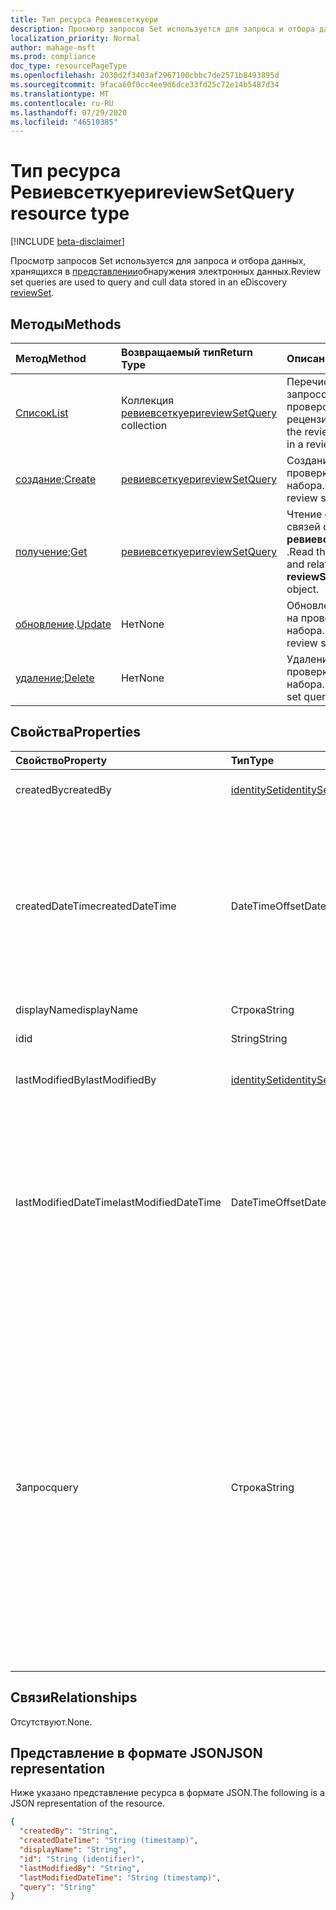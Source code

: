 ```yaml
---
title: Тип ресурса Ревиевсеткуери
description: Просмотр запросов Set используется для запроса и отбора данных, хранящихся в представлении "обнаружение электронных данных"
localization_priority: Normal
author: mahage-msft
ms.prod: compliance
doc_type: resourcePageType
ms.openlocfilehash: 2030d2f3403af2967100cbbc7de2571b8493895d
ms.sourcegitcommit: 9faca60f0cc4ee9d6dce33fd25c72e14b5487d34
ms.translationtype: MT
ms.contentlocale: ru-RU
ms.lasthandoff: 07/29/2020
ms.locfileid: "46510385"
---
```

# <a name="reviewsetquery-resource-type"></a><span data-ttu-id="22ef4-103">Тип ресурса Ревиевсеткуери</span><span class="sxs-lookup"><span data-stu-id="22ef4-103">reviewSetQuery resource type</span></span>

[!INCLUDE [beta-disclaimer](../../includes/beta-disclaimer.md)]

<span data-ttu-id="22ef4-104">Просмотр запросов Set используется для запроса и отбора данных, хранящихся в [представлении](reviewset.md)обнаружения электронных данных.</span><span class="sxs-lookup"><span data-stu-id="22ef4-104">Review set queries are used to query and cull data stored in an eDiscovery [reviewSet](reviewset.md).</span></span>

## <a name="methods"></a><span data-ttu-id="22ef4-105">Методы</span><span class="sxs-lookup"><span data-stu-id="22ef4-105">Methods</span></span>

| <span data-ttu-id="22ef4-106">Метод</span><span class="sxs-lookup"><span data-stu-id="22ef4-106">Method</span></span>       | <span data-ttu-id="22ef4-107">Возвращаемый тип</span><span class="sxs-lookup"><span data-stu-id="22ef4-107">Return Type</span></span> | <span data-ttu-id="22ef4-108">Описание</span><span class="sxs-lookup"><span data-stu-id="22ef4-108">Description</span></span> |
|:-------------|:------------|:------------|
| [<span data-ttu-id="22ef4-109">Список</span><span class="sxs-lookup"><span data-stu-id="22ef4-109">List</span></span>](../api/reviewsetquery-list.md) | <span data-ttu-id="22ef4-110">Коллекция [ревиевсеткуери](reviewsetquery.md)</span><span class="sxs-lookup"><span data-stu-id="22ef4-110">[reviewSetQuery](reviewsetquery.md) collection</span></span> | <span data-ttu-id="22ef4-111">Перечисление запросов на набор проверок в наборе рецензирования.</span><span class="sxs-lookup"><span data-stu-id="22ef4-111">List the review set queries in a review set.</span></span> |
| <span data-ttu-id="22ef4-112">[создание](../api/reviewsetquery-post.md);</span><span class="sxs-lookup"><span data-stu-id="22ef4-112">[Create](../api/reviewsetquery-post.md)</span></span> | [<span data-ttu-id="22ef4-113">ревиевсеткуери</span><span class="sxs-lookup"><span data-stu-id="22ef4-113">reviewSetQuery</span></span>](reviewsetquery.md) | <span data-ttu-id="22ef4-114">Создание запроса на проверку набора.</span><span class="sxs-lookup"><span data-stu-id="22ef4-114">Create a new review set query.</span></span> |
| <span data-ttu-id="22ef4-115">[получение](../api/reviewsetquery-get.md);</span><span class="sxs-lookup"><span data-stu-id="22ef4-115">[Get](../api/reviewsetquery-get.md)</span></span> | [<span data-ttu-id="22ef4-116">ревиевсеткуери</span><span class="sxs-lookup"><span data-stu-id="22ef4-116">reviewSetQuery</span></span>](reviewsetquery.md) | <span data-ttu-id="22ef4-117">Чтение свойств и связей объекта **ревиевсеткуери** .</span><span class="sxs-lookup"><span data-stu-id="22ef4-117">Read the properties and relationships of a **reviewSetQuery** object.</span></span> |
| <span data-ttu-id="22ef4-118">[обновление](../api/reviewsetquery-update.md).</span><span class="sxs-lookup"><span data-stu-id="22ef4-118">[Update](../api/reviewsetquery-update.md)</span></span> | <span data-ttu-id="22ef4-119">Нет</span><span class="sxs-lookup"><span data-stu-id="22ef4-119">None</span></span> | <span data-ttu-id="22ef4-120">Обновление запроса на проверку набора.</span><span class="sxs-lookup"><span data-stu-id="22ef4-120">Update a review set query.</span></span> |
| <span data-ttu-id="22ef4-121">[удаление](../api/reviewsetquery-delete.md);</span><span class="sxs-lookup"><span data-stu-id="22ef4-121">[Delete](../api/reviewsetquery-delete.md)</span></span> | <span data-ttu-id="22ef4-122">Нет</span><span class="sxs-lookup"><span data-stu-id="22ef4-122">None</span></span> | <span data-ttu-id="22ef4-123">Удаление запроса на проверку набора.</span><span class="sxs-lookup"><span data-stu-id="22ef4-123">Delete review set query.</span></span> |

## <a name="properties"></a><span data-ttu-id="22ef4-124">Свойства</span><span class="sxs-lookup"><span data-stu-id="22ef4-124">Properties</span></span>

| <span data-ttu-id="22ef4-125">Свойство</span><span class="sxs-lookup"><span data-stu-id="22ef4-125">Property</span></span>     | <span data-ttu-id="22ef4-126">Тип</span><span class="sxs-lookup"><span data-stu-id="22ef4-126">Type</span></span>        | <span data-ttu-id="22ef4-127">Описание</span><span class="sxs-lookup"><span data-stu-id="22ef4-127">Description</span></span> |
|:-------------|:------------|:------------|
| <span data-ttu-id="22ef4-128">createdBy</span><span class="sxs-lookup"><span data-stu-id="22ef4-128">createdBy</span></span> | [<span data-ttu-id="22ef4-129">identitySet</span><span class="sxs-lookup"><span data-stu-id="22ef4-129">identitySet</span></span>](https://docs.microsoft.com/graph/api/resources/identityset) | <span data-ttu-id="22ef4-130">Пользователь, создавший запрос.</span><span class="sxs-lookup"><span data-stu-id="22ef4-130">The user who created the query.</span></span> |
| <span data-ttu-id="22ef4-131">createdDateTime</span><span class="sxs-lookup"><span data-stu-id="22ef4-131">createdDateTime</span></span> |<span data-ttu-id="22ef4-132">DateTimeOffset</span><span class="sxs-lookup"><span data-stu-id="22ef4-132">DateTimeOffset</span></span>| <span data-ttu-id="22ef4-133">Время и Дата создания запроса.</span><span class="sxs-lookup"><span data-stu-id="22ef4-133">The time and date when the query was created.</span></span> <span data-ttu-id="22ef4-134">Тип Timestamp представляет сведения о времени и дате с использованием формата ISO 8601 (всегда применяется формат UTC).</span><span class="sxs-lookup"><span data-stu-id="22ef4-134">The Timestamp type represents date and time information using ISO 8601 format and is always in UTC time.</span></span> <span data-ttu-id="22ef4-135">Например, значение полуночи 1 января 2014 г. в формате UTC выглядит так: `'2014-01-01T00:00:00Z'`.</span><span class="sxs-lookup"><span data-stu-id="22ef4-135">For example, midnight UTC on Jan 1, 2014 would look like this: `'2014-01-01T00:00:00Z'`</span></span>|
| <span data-ttu-id="22ef4-136">displayName</span><span class="sxs-lookup"><span data-stu-id="22ef4-136">displayName</span></span> | <span data-ttu-id="22ef4-137">Строка</span><span class="sxs-lookup"><span data-stu-id="22ef4-137">String</span></span> | <span data-ttu-id="22ef4-138">Имя запроса</span><span class="sxs-lookup"><span data-stu-id="22ef4-138">The name of the query</span></span>|
| <span data-ttu-id="22ef4-139">id</span><span class="sxs-lookup"><span data-stu-id="22ef4-139">id</span></span> |<span data-ttu-id="22ef4-140">String</span><span class="sxs-lookup"><span data-stu-id="22ef4-140">String</span></span>| <span data-ttu-id="22ef4-141">Уникальный идентификатор запроса.</span><span class="sxs-lookup"><span data-stu-id="22ef4-141">The unique identifier of the query.</span></span> <span data-ttu-id="22ef4-142">Только для чтения.</span><span class="sxs-lookup"><span data-stu-id="22ef4-142">Read-only.</span></span>|
| <span data-ttu-id="22ef4-143">lastModifiedBy</span><span class="sxs-lookup"><span data-stu-id="22ef4-143">lastModifiedBy</span></span> | [<span data-ttu-id="22ef4-144">identitySet</span><span class="sxs-lookup"><span data-stu-id="22ef4-144">identitySet</span></span>](https://docs.microsoft.com/graph/api/resources/identityset) | <span data-ttu-id="22ef4-145">Пользователь, который последним изменил запрос.</span><span class="sxs-lookup"><span data-stu-id="22ef4-145">The user who last modified the query.</span></span> |
| <span data-ttu-id="22ef4-146">lastModifiedDateTime</span><span class="sxs-lookup"><span data-stu-id="22ef4-146">lastModifiedDateTime</span></span> |<span data-ttu-id="22ef4-147">DateTimeOffset</span><span class="sxs-lookup"><span data-stu-id="22ef4-147">DateTimeOffset</span></span> | <span data-ttu-id="22ef4-148">Дата и время последнего изменения запроса.</span><span class="sxs-lookup"><span data-stu-id="22ef4-148">The date and time the query was last modified.</span></span> <span data-ttu-id="22ef4-149">Тип Timestamp представляет сведения о времени и дате с использованием формата ISO 8601 (всегда применяется формат UTC).</span><span class="sxs-lookup"><span data-stu-id="22ef4-149">The Timestamp type represents date and time information using ISO 8601 format and is always in UTC time.</span></span> <span data-ttu-id="22ef4-150">Например, значение полуночи 1 января 2014 г. в формате UTC выглядит так: `'2014-01-01T00:00:00Z'`.</span><span class="sxs-lookup"><span data-stu-id="22ef4-150">For example, midnight UTC on Jan 1, 2014 would look like this: `'2014-01-01T00:00:00Z'`</span></span>|
| <span data-ttu-id="22ef4-151">Запрос</span><span class="sxs-lookup"><span data-stu-id="22ef4-151">query</span></span> | <span data-ttu-id="22ef4-152">Строка</span><span class="sxs-lookup"><span data-stu-id="22ef4-152">String</span></span> | <span data-ttu-id="22ef4-153">Строка запроса в запросе KQL (ключевое слово языка запросов).</span><span class="sxs-lookup"><span data-stu-id="22ef4-153">The query string in KQL (Keyword Query Language) query.</span></span> <span data-ttu-id="22ef4-154">https://docs.microsoft.com/microsoft-365/compliance/document-metadata-fields-in-advanced-ediscoveryДополнительные сведения см.</span><span class="sxs-lookup"><span data-stu-id="22ef4-154">Please refer to https://docs.microsoft.com/microsoft-365/compliance/document-metadata-fields-in-advanced-ediscovery for more details.</span></span>  <span data-ttu-id="22ef4-155">Это поле напрямую сопоставляется с условием ключевых слов.</span><span class="sxs-lookup"><span data-stu-id="22ef4-155">This field maps directly to the keywords condition.</span></span>  <span data-ttu-id="22ef4-156">Вы можете уточнить поиск с помощью полей, перечисленных в *имени поля с возможностью поиска* , с указанием значений, например *Subject: "ежеквартальные финансовые операции" и "дата>= 06/01/2016 и дата<= 07/01/2016*</span><span class="sxs-lookup"><span data-stu-id="22ef4-156">You can refine searches by using fields listed in the *searchable field name* paired with values, e.g. *subject:"Quarterly Financials" AND Date>=06/01/2016 AND Date<=07/01/2016*</span></span> |

## <a name="relationships"></a><span data-ttu-id="22ef4-157">Связи</span><span class="sxs-lookup"><span data-stu-id="22ef4-157">Relationships</span></span>

<span data-ttu-id="22ef4-158">Отсутствуют.</span><span class="sxs-lookup"><span data-stu-id="22ef4-158">None.</span></span>

## <a name="json-representation"></a><span data-ttu-id="22ef4-159">Представление в формате JSON</span><span class="sxs-lookup"><span data-stu-id="22ef4-159">JSON representation</span></span>

<span data-ttu-id="22ef4-160">Ниже указано представление ресурса в формате JSON.</span><span class="sxs-lookup"><span data-stu-id="22ef4-160">The following is a JSON representation of the resource.</span></span>

<!-- {
  "blockType": "resource",
  "optionalProperties": [

  ],
  "@odata.type": "microsoft.graph.reviewSetQuery",
  "baseType": "",
  "keyProperty": "id"
}-->

```json
{
  "createdBy": "String",
  "createdDateTime": "String (timestamp)",
  "displayName": "String",
  "id": "String (identifier)",
  "lastModifiedBy": "String",
  "lastModifiedDateTime": "String (timestamp)",
  "query": "String"
}
```

<!-- uuid: 16cd6b66-4b1a-43a1-adaf-3a886856ed98
2019-02-04 14:57:30 UTC -->
<!-- {
  "type": "#page.annotation",
  "description": "reviewSetQuery resource",
  "keywords": "",
  "section": "documentation",
  "tocPath": ""
}-->
